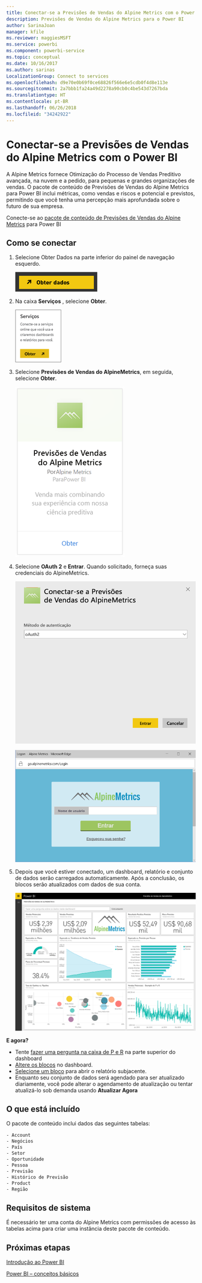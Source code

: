 ```yaml
---
title: Conectar-se a Previsões de Vendas do Alpine Metrics com o Power BI
description: Previsões de Vendas do Alpine Metrics para o Power BI
author: SarinaJoan
manager: kfile
ms.reviewer: maggiesMSFT
ms.service: powerbi
ms.component: powerbi-service
ms.topic: conceptual
ms.date: 10/16/2017
ms.author: sarinas
LocalizationGroup: Connect to services
ms.openlocfilehash: d9e70e0b69f0ce68826f566e6e5cdb0f4d8e113e
ms.sourcegitcommit: 2a7bbb1fa24a49d2278a90cb0c4be543d7267bda
ms.translationtype: HT
ms.contentlocale: pt-BR
ms.lasthandoff: 06/26/2018
ms.locfileid: "34242922"
---
```

# <a name="connect-to-alpine-metrics-sales-predictions-with-power-bi"></a>Conectar-se a Previsões de Vendas do Alpine Metrics com o Power BI
A Alpine Metrics fornece Otimização do Processo de Vendas Preditivo avançada, na nuvem e a pedido, para pequenas e grandes organizações de vendas. O pacote de conteúdo de Previsões de Vendas do Alpine Metrics para Power BI inclui métricas, como vendas e riscos e potencial e previstos, permitindo que você tenha uma percepção mais aprofundada sobre o futuro de sua empresa. 

Conecte-se ao [pacote de conteúdo de Previsões de Vendas do Alpine Metrics](https://app.powerbi.com/getdata/services/alpine-metrics) para Power BI

## <a name="how-to-connect"></a>Como se conectar
1. Selecione Obter Dados na parte inferior do painel de navegação esquerdo.  
   
    ![](media/service-connect-to-alpine-metrics/getdata.png)
2. Na caixa **Serviços** , selecione **Obter**.  
   
    ![](media/service-connect-to-alpine-metrics/services.png)
3. Selecione **Previsões de Vendas do AlpineMetrics**, em seguida, selecione **Obter**.  
   
    ![](media/service-connect-to-alpine-metrics/alpine.png)
4. Selecione **OAuth 2** e **Entrar**. Quando solicitado, forneça suas credenciais do AlpineMetrics.
   
    ![](media/service-connect-to-alpine-metrics/creds.png)
   
    ![](media/service-connect-to-alpine-metrics/creds2.png)
5. Depois que você estiver conectado, um dashboard, relatório e conjunto de dados serão carregados automaticamente. Após a conclusão, os blocos serão atualizados com dados de sua conta.
   
    ![](media/service-connect-to-alpine-metrics/dashboard.png)

**E agora?**

* Tente [fazer uma pergunta na caixa de P e R](power-bi-q-and-a.md) na parte superior do dashboard
* [Altere os blocos](service-dashboard-edit-tile.md) no dashboard.
* [Selecione um bloco](service-dashboard-tiles.md) para abrir o relatório subjacente.
* Enquanto seu conjunto de dados será agendado para ser atualizado diariamente, você pode alterar o agendamento de atualização ou tentar atualizá-lo sob demanda usando **Atualizar Agora**

## <a name="whats-included"></a>O que está incluído
O pacote de conteúdo inclui dados das seguintes tabelas:  

    - Account    
    - Negócios    
    - País    
    - Setor    
    - Oportunidade  
    - Pessoa  
    - Previsão    
    - Histórico de Previsão    
    - Product  
    - Região    

## <a name="system-requirements"></a>Requisitos de sistema
É necessário ter uma conta do Alpine Metrics com permissões de acesso às tabelas acima para criar uma instância deste pacote de conteúdo.

## <a name="next-steps"></a>Próximas etapas
[Introdução ao Power BI](service-get-started.md)

[Power BI – conceitos básicos](service-basic-concepts.md)


